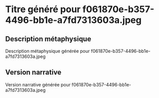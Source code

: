 # Titre généré pour f061870e-b357-4496-bb1e-a7fd7313603a.jpeg

## Description métaphysique
Description métaphysique générée pour f061870e-b357-4496-bb1e-a7fd7313603a.jpeg

## Version narrative
Version narrative générée pour f061870e-b357-4496-bb1e-a7fd7313603a.jpeg
